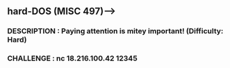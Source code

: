 ## hard-DOS (MISC 497)-->
### DESCRIPTION : Paying attention is mitey important! (Difficulty: Hard)
### CHALLENGE   : nc 18.216.100.42 12345   
     
